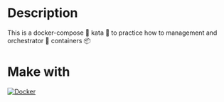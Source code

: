 # Description
This is a docker-compose 🐳 kata 🥋 to practice how to management and orchestrator 🎻 containers 📦

# Make with
[![Docker](https://img.shields.io/badge/Docker-3394e0?style=for-the-badge&logo=docker&logoColor=white&labelColor=000000)]()